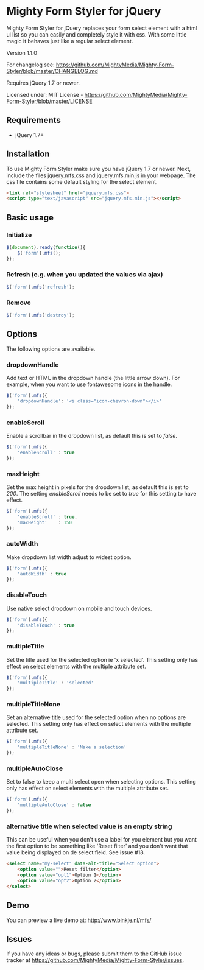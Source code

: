 # Mighty Form Styler for jQuery

Mighty Form Styler for jQuery replaces your form select element with a html ul list so you can easily and completely style it with css. With some little magic it behaves just like a regular select element.

Version 1.1.0

For changelog see: https://github.com/MightyMedia/Mighty-Form-Styler/blob/master/CHANGELOG.md

Requires jQuery 1.7 or newer.

Licensed under:
MIT License - https://github.com/MightyMedia/Mighty-Form-Styler/blob/master/LICENSE

## Requirements

* jQuery 1.7+

## Installation

To use Mighty Form Styler make sure you have jQuery 1.7 or newer. Next, include the files jquery.mfs.css and jquery.mfs.min.js in your webpage. The css file contains some default styling for the select element.

```html
<link rel="stylesheet" href="jquery.mfs.css">
<script type="text/javascript" src="jquery.mfs.min.js"></script>
```

## Basic usage

### Initialize

```javascript
$(document).ready(function(){
    $('form').mfs();
});
```

### Refresh (e.g. when you updated the values via ajax)

```javascript
$('form').mfs('refresh');
```

### Remove

```javascript
$('form').mfs('destroy');
```

## Options

The following options are available.

### dropdownHandle

Add text or HTML in the dropdown handle (the little arrow down). For example, when you want to use fontawesome icons in the handle.

```javascript
$('form').mfs({
    'dropdownHandle': '<i class="icon-chevron-down"></i>'
});
```

### enableScroll

Enable a scrollbar in the dropdown list, as default this is set to _false_.

```javascript
$('form').mfs({
    'enableScroll' : true
});
```

### maxHeight

Set the max height in pixels for the dropdown list, as default this is set to _200_. The setting *enableScroll* needs to be set to _true_ for this setting to have effect.

```javascript
$('form').mfs({
    'enableScroll' : true,
    'maxHeight'    : 150
});
```

### autoWidth

Make dropdown list width adjust to widest option.

```javascript
$('form').mfs({
    'autoWidth' : true
});
```

### disableTouch

Use native select dropdown on mobile and touch devices.

```javascript
$('form').mfs({
    'disableTouch' : true
});
```

### multipleTitle

Set the title used for the selected option ie 'x selected'. This setting only has effect on select elements with the multiple attribute set.

```javascript
$('form').mfs({
    'multipleTitle' : 'selected'
});
```

### multipleTitleNone

Set an alternative title used for the selected option when no options are selected. This setting only has effect on select elements with the multiple attribute set.

```javascript
$('form').mfs({
    'multipleTitleNone' : 'Make a selection'
});
```

### multipleAutoClose

Set to false to keep a multi select open when selecting options. This setting only has effect on select elements with the multiple attribute set.

```javascript
$('form').mfs({
    'multipleAutoClose' : false
});
```

### alternative title when selected value is an empty string

This can be useful when you don't use a label for you element but you want the first option to be something like 'Reset filter' and you don't want that value being displayed on de select field. See issue #18.

```html
<select name="my-select" data-alt-title="Select option">
    <option value="">Reset filter</option>
    <option value="opt1">Option 1</option>
    <option value="opt2">Option 2</option>
</select>
```


## Demo

You can preview a live demo at: http://www.binkje.nl/mfs/

## Issues

If you have any ideas or bugs, please submit them to the GitHub issue tracker at https://github.com/MightyMedia/Mighty-Form-Styler/issues.
